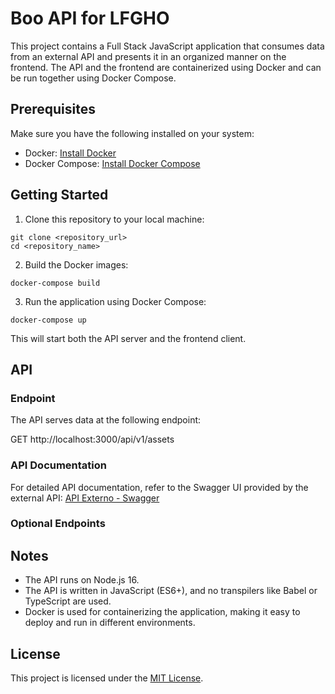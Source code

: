 # Boo API for LFGHO

This project contains a Full Stack JavaScript application that consumes data from an external API and presents it in an organized manner on the frontend. The API and the frontend are containerized using Docker and can be run together using Docker Compose.

## Prerequisites

Make sure you have the following installed on your system:

- Docker: [Install Docker](https://docs.docker.com/get-docker/)
- Docker Compose: [Install Docker Compose](https://docs.docker.com/compose/install/)

## Getting Started

1. Clone this repository to your local machine:
```
git clone <repository_url>
cd <repository_name>
```

2. Build the Docker images:

```
docker-compose build
```

3. Run the application using Docker Compose:

```
docker-compose up
```


This will start both the API server and the frontend client.

## API

### Endpoint

The API serves data at the following endpoint:

GET http://localhost:3000/api/v1/assets


### API Documentation

For detailed API documentation, refer to the Swagger UI provided by the external API: [API Externo - Swagger](https://echo-serv.tbxnet.com/explorer/#/Secret)

### Optional Endpoints

## Notes

- The API runs on Node.js 16.
- The API is written in JavaScript (ES6+), and no transpilers like Babel or TypeScript are used.
- Docker is used for containerizing the application, making it easy to deploy and run in different environments.

## License

This project is licensed under the [MIT License](LICENSE).
